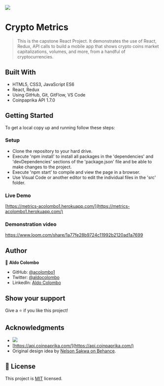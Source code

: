 ![](https://img.shields.io/badge/Microverse-blueviolet)

# Crypto Metrics

> This is the capstone React Project. It demonstrates the use of React, Redux, API calls to build a mobile app that shows crypto coins market capitalizations, volumes, and more, from a handful of cryptocurrencies.


## Built With

- HTML5, CSS3, JavaScript ES6
- React, Redux
- Using GitHub, Git, GitFlow, VS Code
- Coinpaprika API 1.7.0

## Getting Started

To get a local copy up and running follow these steps:

### Setup

- Clone the repository to your hard drive.
- Execute 'npm install' to install all packages in the 'dependencies' and 'devDependencies' sections of the 'package.json' file and be able to make changes to the project.
- Execute 'npm start' to compile and view the page in a browser.
- Use Visual Code or another editor to edit the individual files in the 'src' folder.
### Live Demo

[https://metrics-acolombo1.herokuapp.com/](https://metrics-acolombo1.herokuapp.com/)

### Demonstration video

https://www.loom.com/share/1a77fe28b9724c11992b2120ad1a7699

## Author

👤 **Aldo Colombo**

- GitHub: [@acolombo1](https://github.com/acolombo1)
- Twitter: [@aldocolombo](https://twitter.com/aldocolombo)
- LinkedIn: [Aldo Colombo](https://www.linkedin.com/in/aldo-colombo-2156009)
## Show your support

Give a ⭐️ if you like this project!
## Acknowledgments

- ![](https://img.shields.io/badge/Microverse-blueviolet)
- [https://api.coinpaprika.com/](https://api.coinpaprika.com/)
- Original design idea by [Nelson Sakwa on Behance](https://www.behance.net/sakwadesignstudio).
## 📝 License

This project is [MIT](https://github.com/acolombo1/metrics/blob/develop/MIT.md) licensed.
